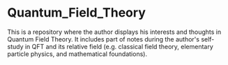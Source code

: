 # Quantum_Field_Theory
This is a repository where the author displays his interests and thoughts in Quantum Field Theory. It includes part of notes during the author's self-study in QFT and its relative field (e.g. classical field theory, elementary particle physics, and mathematical foundations). 

